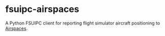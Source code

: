 # fsuipc-airspaces

A Python FSUIPC client for reporting flight simulator aircraft positioning to
[Airspaces](https://airspaces.app/).
